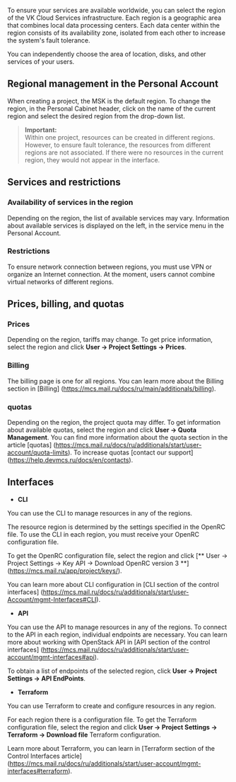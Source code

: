 To ensure your services are available worldwide, you can select the region of the VK Cloud Services infrastructure. Each region is a geographic area that combines local data processing centers. Each data center within the region consists of its availability zone, isolated from each other to increase the system's fault tolerance.

You can independently choose the area of ​​location, disks, and other services of your users.

## Regional management in the Personal Account

When creating a project, the MSK is the default region. To change the region, in the Personal Cabinet header, click on the name of the current region and select the desired region from the drop-down list.

> **Important:** <br> Within one project, resources can be created in different regions. However, to ensure fault tolerance, the resources from different regions are not associated. If there were no resources in the current region, they would not appear in the interface.

## Services and restrictions

### Availability of services in the region

Depending on the region, the list of available services may vary. Information about available services is displayed on the left, in the service menu in the Personal Account.

### Restrictions

To ensure network connection between regions, you must use VPN or organize an Internet connection. At the moment, users cannot combine virtual networks of different regions.

## Prices, billing, and quotas

### Prices

Depending on the region, tariffs may change. To get price information, select the region and click **User -> Project Settings -> Prices**.

### Billing

The billing page is one for all regions. You can learn more about the Billing section in [Billing] (https://mcs.mail.ru/docs/ru/main/additionals/billing).

### quotas

Depending on the region, the project quota may differ. To get information about available quotas, select the region and click **User -> Quota Management**. You can find more information about the quota section in the article [quotas] (https://mcs.mail.ru/docs/ru/additionals/start/user-account/quota-limits). To increase quotas [contact our support] (https://help.devmcs.ru/docs/en/contacts).

## Interfaces

- **CLI**

You can use the CLI to manage resources in any of the regions.

The resource region is determined by the settings specified in the OpenRC file. To use the CLI in each region, you must receive your OpenRC configuration file.

To get the OpenRC configuration file, select the region and click [** User -> Project Settings -> Key API -> Download OpenRC version 3 **] (https://mcs.mail.ru/app/project/keys/).

You can learn more about CLI configuration in [CLI section of the control interfaces] (https://mcs.mail.ru/docs/ru/additionals/start/user-Account/mgmt-Interfaces#CLI).

- **API**

You can use the API to manage resources in any of the regions. To connect to the API in each region, individual endpoints are necessary. You can learn more about working with OpenStack API in [API section of the control interfaces] (https://mcs.mail.ru/docs/ru/additionals/start/user-account/mgmt-interfaces#api).

To obtain a list of endpoints of the selected region, click **User -> Project Settings -> API EndPoints**.

- **Terraform**

You can use Terraform to create and configure resources in any region.

For each region there is a configuration file. To get the Terraform configuration file, select the region and click **User -> Project Settings -> Terraform -> Download file** Terraform configuration.

Learn more about Terraform, you can learn in [Terraform section of the Control Interfaces article] (https://mcs.mail.ru/docs/ru/additionals/start/user-account/mgmt-interfaces#terraform).

